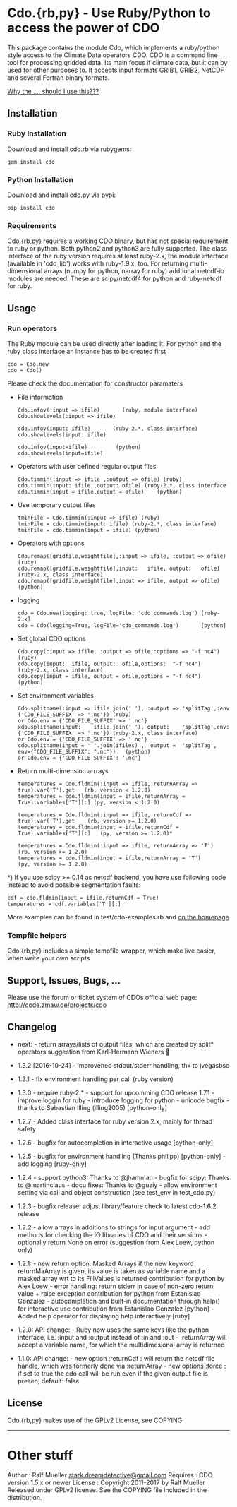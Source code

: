 # Cdo.{rb,py} - Use Ruby/Python to access the power of CDO

This package contains the module Cdo, which implements a ruby/python style
access to the Climate Data operators CDO. CDO is a command line tool for
processing gridded data. Its main focus if climate data, but it can by used
for other purposes to. It accepts input formats GRIB1, GRIB2, NetCDF and
several Fortran binary formats.

[Why the .... should I use this???](https://code.zmaw.de/projects/cdo/wiki/Cdo%7Brbpy%7D#Why-the-)

## Installation

### Ruby Installation

Download and install cdo.rb via rubygems:

    gem install cdo

### Python Installation

Download and install cdo.py via pypi:

    pip install cdo

### Requirements

Cdo.{rb,py} requires a working CDO binary, but has not special requirement to
ruby or python. Both python2 and python3 are fully supported. The class
interface of the ruby version requires at least ruby-2.x, the module interface
(available in 'cdo_lib') works with ruby-1.9.x, too. For returning
multi-dimensional arrays (numpy for python, narray for ruby) addtional
netcdf-io modules are needed. These are scipy/netcdf4 for python and
ruby-netcdf for ruby.

## Usage

### Run operators

The Ruby module can be used directly after loading it. For python and the ruby
class interface an instance has to be created first

    cdo = Cdo.new
    cdo = Cdo()

Please check the documentation for constructor paramaters

*   File information

        Cdo.infov(:input => ifile)       (ruby, module interface)
        Cdo.showlevels(:input => ifile)

        cdo.infov(input: ifile)       (ruby-2.*, class interface)
        cdo.showlevels(input: ifile)

        cdo.infov(input=ifile)         (python)
        cdo.showlevels(input=ifile)

*   Operators with user defined regular output files

        Cdo.timmin(:input => ifile ,:output => ofile) (ruby)
        cdo.timmin(input: ifile ,output: ofile) (ruby-2.*, class interface
        cdo.timmin(input = ifile,output = ofile)    (python)

*   Use temporary output files

        tminFile = Cdo.timmin(:input => ifile) (ruby)
        tminFile = cdo.timmin(input: ifile) (ruby-2.*, class interface)
        tminFile = cdo.timmin(input = ifile) (python)

*   Operators with options

        Cdo.remap([gridfile,weightfile],:input => ifile, :output => ofile) (ruby)
        cdo.remap([gridfile,weightfile],input:   ifile, output:   ofile) (ruby-2.x, class interface)
        cdo.remap([gridfile,weightfile],input => ifile, output => ofile) (python)

*   logging

        cdo = Cdo.new(logging: true, logFile: 'cdo_commands.log') [ruby-2.x]
        cdo = Cdo(logging=True, logFile='cdo_commands.log')       [python]

*   Set global CDO options

        Cdo.copy(:input => ifile, :output => ofile,:options => "-f nc4") (ruby)
        cdo.copy(input:  ifile, output:  ofile,options:  "-f nc4")     (ruby-2.x, class interface)
        cdo.copy(input = ifile, output = ofile,options = "-f nc4")     (python)

*   Set environment variables

        Cdo.splitname(:input => ifile.join(' '), :output => 'splitTag',:env {'CDO_FILE_SUFFIX' => '.nc'}) (ruby)
        or Cdo.env = {'CDO_FILE_SUFFIX' => '.nc'}
        xdo.splitname(input:    ifile.join(' '), output:    'splitTag',env: {'CDO_FILE_SUFFIX' => '.nc'}) (ruby-2.x, class interface)
        or Cdo.env = {'CDO_FILE_SUFFIX' => '.nc'}
        cdo.splitname(input = ' '.join(ifiles) ,  output =  'splitTag', env={"CDO_FILE_SUFFIX": ".nc"})   (python)
        or Cdo.env = {'CDO_FILE_SUFFIX': '.nc'}

*   Return multi-dimension arrrays

        temperatures = Cdo.fldmin(:input => ifile,:returnArray => true).var('T').get   (rb, version < 1.2.0)
        temperatures = cdo.fldmin(input = ifile,returnArray = True).variables['T'][:] (py, version < 1.2.0)

        temperatures = Cdo.fldmin(:input => ifile,:returnCdf => true).var('T').get    (rb, version >= 1.2.0)
        temperatures = cdo.fldmin(input = ifile,returnCdf = True).variables['T'][:]   (py, version >= 1.2.0)*

        temperatures = Cdo.fldmin(:input => ifile,:returnArray => 'T')                (rb, version >= 1.2.0)
        temperatures = cdo.fldmin(input = ifile,returnArray = 'T')                   (py, version >= 1.2.0)


*) If you use scipy >= 0.14 as netcdf backend, you have use following code
instead to avoid possible segmentation faults:

    cdf = cdo.fldmin(input = ifile,returnCdf = True)
    temperatures = cdf.variables['T'][:]

More examples can be found in test/cdo-examples.rb and [on the homepage](https://code.zmaw.de/projects/cdo/wiki/Cdo%7Brbpy%7D)

### Tempfile helpers

Cdo.{rb,py} includes a simple tempfile wrapper, which make live easier, when
write your own scripts

## Support, Issues, Bugs, ...

Please use the forum or ticket system of CDOs official web page:
http://code.zmaw.de/projects/cdo

## Changelog
*   next:
        - return arrays/lists of output files, which are created by split* operators
          suggestion from Karl-Hermann Wieners :ocean:

*   1.3.2 [2016-10-24]
        - improvened stdout/stderr handling, thx to jvegasbsc

*   1.3.1
        - fix environment handling per call (ruby version)

*   1.3.0
        - require ruby-2.*
        - support for upcomming CDO release 1.7.1
        - improve loggin for ruby
        - introduce logging for python
        - unicode bugfix - thanks to Sebastian Illing (illing2005) [python-only]

*   1.2.7
        - Added class interface for ruby version 2.x, mainly for thread safety

*   1.2.6
        - bugfix for autocompletion in interactive usage [python-only]

*   1.2.5
        - bugfix for environment handling (Thanks philipp) [python-only]
        - add logging [ruby-only]

*   1.2.4
        - support python3: Thanks to @jhamman
        - bugfix for scipy: Thanks to @martinclaus
        - docu fixes: Thanks to @guziy
        - allow environment setting via call and object construction (see test_env in test_cdo.py)

*   1.2.3
        - bugfix release: adjust library/feature check to latest cdo-1.6.2  release

*   1.2.2
        - allow arrays in additions to strings for input argument
        - add methods for checking the IO libraries of CDO and their versions
        - optionally return None on error (suggestion from Alex Loew, python only)

*   1.2.1:
        - new return option: Masked Arrays
          if the new keyword returnMaArray is given, its value is taken as variable
          name and a masked array wrt to its FillValues is returned
          contribution for python by Alex Loew
        - error handling: return stderr in case of non-zero return value + raise exception
          contribution for python from Estanislao Gonzalez
        - autocompletion and built-in documentation through help() for interactive use
          contribution from Estanislao Gonzalez [python]
        - Added help operator for displaying help interactively [ruby]

*   1.2.0: API change:
        - Ruby now uses the same keys like the python interface, i.e. :input and :output
          instead of :in and :out
        - :returnArray will accept a variable name, for which the multidimesional
          array is returned

*   1.1.0: API change:
        - new option :returnCdf : will return the netcdf file handle, which was formerly
          done via :returnArray
        - new options :force : if set to true the cdo call will be run even if the given
          output file is presen, default: false


## License

Cdo.{rb,py} makes use of the GPLv2 License, see COPYING

---

# Other stuff

Author
:   Ralf Mueller <stark.dreamdetective@gmail.com>
Requires
:   CDO version 1.5.x or newer
License
:   Copyright 2011-2017 by Ralf Mueller Released under GPLv2 license.  See the
    COPYING file included in the distribution.

